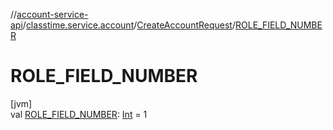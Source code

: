 //[account-service-api](../../../index.md)/[classtime.service.account](../index.md)/[CreateAccountRequest](index.md)/[ROLE_FIELD_NUMBER](-r-o-l-e_-f-i-e-l-d_-n-u-m-b-e-r.md)

# ROLE_FIELD_NUMBER

[jvm]\
val [ROLE_FIELD_NUMBER](-r-o-l-e_-f-i-e-l-d_-n-u-m-b-e-r.md): [Int](https://kotlinlang.org/api/latest/jvm/stdlib/kotlin/-int/index.html) = 1
